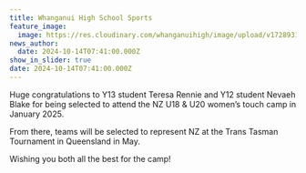 ```yaml
---
title: Whanganui High School Sports
feature_image:
  image: https://res.cloudinary.com/whanganuihigh/image/upload/v1728931217/News/Teresa_n_Nevaeh.jpg
news_author:
  date: 2024-10-14T07:41:00.000Z
show_in_slider: true
date: 2024-10-14T07:41:00.000Z
---
```

Huge congratulations to Y13 student Teresa Rennie and Y12 student Nevaeh Blake for being selected to attend the NZ U18 & U20 women’s touch camp in January 2025. 

From there, teams will be selected to represent NZ at the Trans Tasman Tournament in Queensland in May. 

Wishing you both all the best for the camp!
